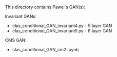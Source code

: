 This directory contains Pawel's GAN(s):

Invariant GANs:
- clas_conditional_GAN_invariant4.py - 5 layer GAN 
- clas_conditional_GAN_invariant5.py - 8 layer GAN

CMS GAN:
- clas_conditional_GAN_cm2.ipynb
